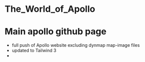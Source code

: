 # The_World_of_Apollo

# Main apollo github page 

- full push of Apollo website excluding dynmap map-image files 
- updated to Tailwind 3
- 